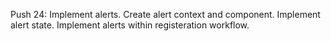 Push 24: Implement alerts. Create alert context and component. Implement alert state.
Implement alerts within registeration workflow.
